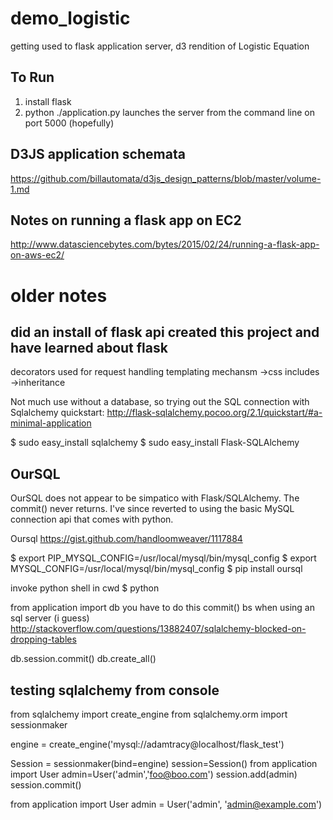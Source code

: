 # demo_logistic
getting used to flask application server, d3 rendition of Logistic Equation

## To Run
1) install flask
2) python ./application.py launches the server from the command line on port 5000 (hopefully)

## D3JS application schemata
https://github.com/billautomata/d3js_design_patterns/blob/master/volume-1.md

## Notes on running a flask app on EC2
http://www.datasciencebytes.com/bytes/2015/02/24/running-a-flask-app-on-aws-ec2/

# older notes

## did an install of flask api created this project and have learned about flask

decorators used for request handling
templating mechansm
    ->css includes
    ->inheritance

Not much use without a database, so trying out the SQL connection with Sqlalchemy
quickstart: http://flask-sqlalchemy.pocoo.org/2.1/quickstart/#a-minimal-application

$ sudo easy_install sqlalchemy
$ sudo easy_install Flask-SQLAlchemy


## OurSQL
 OurSQL does not appear to be simpatico with Flask/SQLAlchemy.  The commit()
 never returns.  I've since reverted to using the basic MySQL connection api
 that comes with python.

 Oursql https://gist.github.com/handloomweaver/1117884

$ export PIP_MYSQL_CONFIG=/usr/local/mysql/bin/mysql_config
$ export MYSQL_CONFIG=/usr/local/mysql/bin/mysql_config
$ pip install oursql

invoke python shell in cwd
$ python

from application import db
you have to do this commit() bs when using an sql server (i guess)
http://stackoverflow.com/questions/13882407/sqlalchemy-blocked-on-dropping-tables

db.session.commit()
db.create_all()




## testing sqlalchemy from console
from sqlalchemy import create_engine
from sqlalchemy.orm import sessionmaker

engine = create_engine('mysql://adamtracy@localhost/flask_test')

Session = sessionmaker(bind=engine)
session=Session()
from application import User
admin=User('admin','foo@boo.com')
session.add(admin)
session.commit()


from application import User
admin = User('admin', 'admin@example.com')


